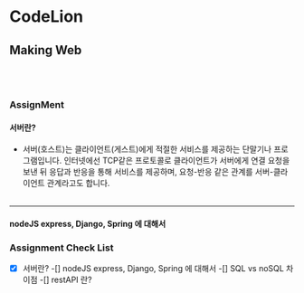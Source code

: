 # CodeLion
## Making Web
</br></br>
### AssignMent
#### 서버란?
* 서버(호스트)는 클라이언트(게스트)에게 적절한 서비스를 제공하는 단말기나 프로그램입니다. 인터넷에선 TCP같은 프로토콜로 클라이언트가 서버에게 연결 요청을 보낸 뒤 응답과 반응을 통해 서비스를 제공하며, 요청-반응 같은 관계를 서버-클라이언트 관계라고도 합니다.
</br></br>
---
#### nodeJS express, Django, Spring 에 대해서










### Assignment Check List
-[x] 서버란?
-[] nodeJS express, Django, Spring 에 대해서
-[] SQL vs noSQL 차이점
-[] restAPI 란?
